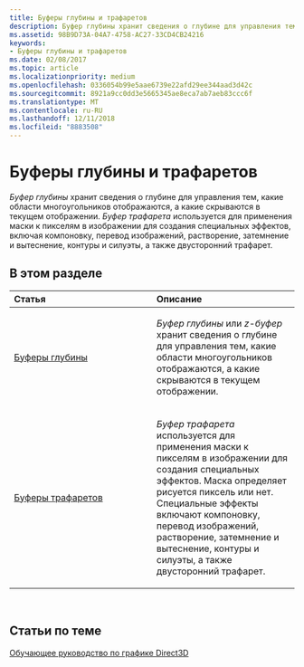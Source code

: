 ```yaml
---
title: Буферы глубины и трафаретов
description: Буфер глубины хранит сведения о глубине для управления тем, какие области многоугольников отображаются, а какие скрываются в текущем отображении.
ms.assetid: 98B9D73A-04A7-4758-AC27-33CD4CB24216
keywords:
- Буферы глубины и трафаретов
ms.date: 02/08/2017
ms.topic: article
ms.localizationpriority: medium
ms.openlocfilehash: 0336054b99e5aae6739e22afd29ee344aad3d42c
ms.sourcegitcommit: 8921a9cc0dd3e5665345ae8eca7ab7aeb83ccc6f
ms.translationtype: MT
ms.contentlocale: ru-RU
ms.lasthandoff: 12/11/2018
ms.locfileid: "8883508"
---
```

# <a name="depth-and-stencil-buffers"></a>Буферы глубины и трафаретов


*Буфер глубины* хранит сведения о глубине для управления тем, какие области многоугольников отображаются, а какие скрываются в текущем отображении. *Буфер трафарета* используется для применения маски к пикселям в изображении для создания специальных эффектов, включая компоновку, перевод изображений, растворение, затемнение и вытеснение, контуры и силуэты, а также двусторонний трафарет.

## <a name="span-idin-this-sectionspanin-this-section"></a><span id="in-this-section"></span>В этом разделе


<table>
<colgroup>
<col width="50%" />
<col width="50%" />
</colgroup>
<thead>
<tr class="header">
<th align="left">Статья</th>
<th align="left">Описание</th>
</tr>
</thead>
<tbody>
<tr class="odd">
<td align="left"><p><a href="depth-buffers.md">Буферы глубины</a></p></td>
<td align="left"><p><em>Буфер глубины</em> или <em>z-буфер</em> хранит сведения о глубине для управления тем, какие области многоугольников отображаются, а какие скрываются в текущем отображении.</p></td>
</tr>
<tr class="even">
<td align="left"><p><a href="stencil-buffers.md">Буферы трафаретов</a></p></td>
<td align="left"><p><em>Буфер трафарета</em> используется для применения маски к пикселям в изображении для создания специальных эффектов. Маска определяет рисуется пиксель или нет. Специальные эффекты включают компоновку, перевод изображений, растворение, затемнение и вытеснение, контуры и силуэты, а также двусторонний трафарет.</p></td>
</tr>
</tbody>
</table>

 

## <a name="span-idrelated-topicsspanrelated-topics"></a><span id="related-topics"></span>Статьи по теме


[Обучающее руководство по графике Direct3D](index.md)

 

 




